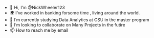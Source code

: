 - 👋 Hi, I’m @NickWheeler123
- 🌍 I’ve worked in banking forsome time , living around the world.
- 🌱 I’m currently studying Data Analytics at CSU in the master program
- 💞️ I’m looking to collaborate on Many Projects in the futire
- 📫 How to reach me by email

<!---
NickWheeler123/NickWheeler123 is a ✨ special ✨ repository because its `README.md` (this file) appears on your GitHub profile.
You can click the Preview link to take a look at your changes.
--->
